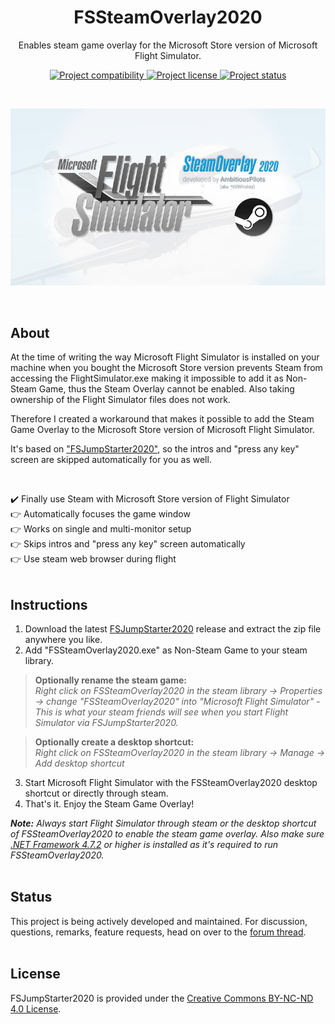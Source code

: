 <h1 align="center">FSSteamOverlay2020</h1>

<p align="center">Enables steam game overlay for the Microsoft Store version of Microsoft Flight Simulator.</p>

<p align="center">
  <a href="https://www.flightsimulator.com/">
    <img src="https://img.shields.io/badge/Microsoft-FS%202020-blue.svg" alt="Project compatibility" />
  </a>
  <a href="#license">
    <img src="https://img.shields.io/static/v1?style=flat&logo=creative%20commons&label=license&message=by-nc-nd&color=f8722a" alt="Project license" />
  </a>
  <a href="#status">
    <img src="https://img.shields.io/badge/status-active-brightgreen.svg" alt="Project status" />
  </a>
</p>

<br>

<p align="center">
  <a href="./.github/hero.jpg">
    <img src="./.github/hero.jpg?cache1" alt="Project Hero Image" />
  </a>
</p>

<br>

## About
At the time of writing the way Microsoft Flight Simulator is installed on your machine when you bought the Microsoft Store version prevents Steam from accessing the FlightSimulator.exe making it impossible to add it as Non-Steam Game, thus the Steam Overlay cannot be enabled. Also taking ownership of the Flight Simulator files does not work. 

Therefore I created a workaround that makes it possible to add the Steam Game Overlay to the Microsoft Store version of Microsoft Flight Simulator. 

It's based on ["FSJumpStarter2020"](https://github.com/AmbitiousPilots/FSJumpStarter2020), so the intros and "press any key" screen are skipped automatically for you as well. 

<br>

:heavy_check_mark: Finally use Steam with Microsoft Store version of Flight Simulator<br>
:point_right: Automatically focuses the game window <br>
:point_right: Works on single and multi-monitor setup <br>
:point_right: Skips intros and "press any key" screen automatically <br>
:point_right: Use steam web browser during flight <br>
<br>

## Instructions
1. Download the latest [FSJumpStarter2020](https://github.com/AmbitiousPilots/FSSteamOverlay2020/releases) release and extract the zip file anywhere you like. 
2. Add "FSSteamOverlay2020.exe" as Non-Steam Game to your steam library.

> **Optionally rename the steam game:** <br>
> *Right click on FSSteamOverlay2020 in the steam library -> Properties -> change "FSSteamOverlay2020" into "Microsoft Flight Simulator" - This is what your steam friends will see when you start Flight Simulator via FSJumpStarter2020.* 

> **Optionally create a desktop shortcut:** <br>
> *Right click on FSSteamOverlay2020 in the steam library -> Manage -> Add desktop shortcut* 

3. Start Microsoft Flight Simulator with the FSSteamOverlay2020 desktop shortcut or directly through steam.
4. That's it. Enjoy the Steam Game Overlay! 

***Note:** Always start Flight Simulator through steam or the desktop shortcut of FSSteamOverlay2020 to enable the steam game overlay. Also make sure [.NET Framework 4.7.2](https://dotnet.microsoft.com/download/dotnet-framework/thank-you/net472-offline-installer) or higher is installed as it's required to run FSSteamOverlay2020.*
<br><br>

## Status
This project is being actively developed and maintained. For discussion, questions, remarks, feature requests, head on over to the [forum thread](https://forums.flightsimulator.com/).
<br><br>

## License
FSJumpStarter2020 is provided under the [Creative Commons BY-NC-ND 4.0 License](https://creativecommons.org/licenses/by-nc-nd/4.0/).
